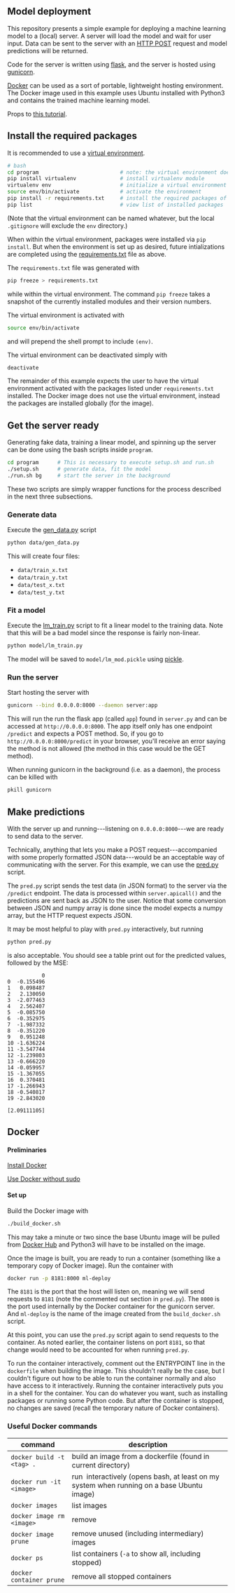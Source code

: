## Model deployment

This repository presents a simple example for deploying a machine learning model to a (local) server.
A server will load the model and wait for user input.
Data can be sent to the server with an [HTTP POST](https://en.wikipedia.org/wiki/POST_(HTTP)) request and model predictions will be returned.

Code for the server is written using [flask](http://flask.pocoo.org/), and the server is hosted using [gunicorn](https://gunicorn.org/).

[Docker](https://www.docker.com/) can be used as a sort of portable, lightweight hosting environment.
The Docker image used in this example uses Ubuntu installed with Python3 and contains the trained machine learning model.

Props to [this tutorial](https://www.analyticsvidhya.com/blog/2017/09/machine-learning-models-as-apis-using-flask/).

## Install the required packages

It is recommended to use a [virtual environment](https://virtualenv.pypa.io/en/latest/).

```bash
# bash
cd program                          # note: the virtual environment doesn't have to be in this directory
pip install virtualenv              # install virtualenv module
virtualenv env                      # initialize a virtual environment named env
source env/bin/activate             # activate the environment
pip install -r requirements.txt     # install the required packages of this example to the environment
pip list                            # view list of installed packages
```

(Note that the virtual environment can be named whatever, but the local `.gitignore` will exclude the `env` directory.)

When within the virtual environment, packages were installed via `pip install`. But when the environment is set up as desired, future intializations are completed using the [requirements.txt](program/requirements.txt) file as above.

The `requirements.txt` file was generated with
```bash
pip freeze > requirements.txt
```
while within the virtual environment. The command `pip freeze` takes a snapshot of the currently installed modules and their version numbers.

The virtual environment is activated with
```bash
source env/bin/activate
```
and will prepend the shell prompt to include `(env)`.

The virtual environment can be deactivated simply with
```bash
deactivate
```

The remainder of this example expects the user to have the virtual environment activated with the packages listed under `requirements.txt` installed.
The Docker image does not use the virtual environment, instead the packages are installed globally (for the image).

## Get the server ready

Generating fake data, training a linear model, and spinning up the server can be done using the bash scripts inside `program`.

```bash
cd program      # This is necessary to execute setup.sh and run.sh
./setup.sh      # generate data, fit the model
./run.sh bg     # start the server in the background
```

These two scripts are simply wrapper functions for the process described in the next three subsections.

### Generate data

Execute the [gen_data.py](data/gen_data.py) script

```bash
python data/gen_data.py
```

This will create four files:
- `data/train_x.txt`
- `data/train_y.txt`
- `data/test_x.txt`
- `data/test_y.txt`

### Fit a model

Execute the [lm_train.py](model/lm_train.py) script to fit a linear model to the training data.
Note that this will be a bad model since the response is fairly non-linear.
```bash
python model/lm_train.py
```

The model will be saved to `model/lm_mod.pickle` using [pickle](https://docs.python.org/3/library/pickle.html).


### Run the server

Start hosting the server with
```bash
gunicorn --bind 0.0.0.0:8000 --daemon server:app
```
This will run the run the flask app (called `app`) found in `server.py` and can be accessed at `http://0.0.0.0:8000`.
The app itself only has one endpoint `/predict` and expects a POST method.
So, if you go to `http://0.0.0.0:8000/predict` in your browser, you'll receive an error saying the method is not allowed (the method in this case would be the GET method).

When running gunicorn in the background (i.e. as a daemon), the process can be killed with
```bash
pkill gunicorn
```

## Make predictions

With the server up and running---listening on `0.0.0.0:8000`---we are ready to send data to the server.

Technically, anything that lets you make a POST request---accompanied with some properly formatted JSON data---would be an acceptable way of communicating with the server.
For this example, we can use the [pred.py](pred.py) script.

The `pred.py` script sends the test data (in JSON format) to the server via the `/predict` endpoint.
The data is processed within `server.apicall()` and the predictions are sent back as JSON to the user.
Notice that some conversion between JSON and numpy array is done since the model expects a numpy array, but the HTTP request expects JSON.

It may be most helpful to play with `pred.py` interactively, but running
```bash
python pred.py
```
is also acceptable.
You should see a table print out for the predicted values, followed by the MSE:

```
           0
0  -0.155496
1   0.098487
2   2.130050
3  -2.077463
4   2.562407
5  -0.085750
6  -0.352975
7  -1.987332
8  -0.351220
9   0.951248
10 -1.636224
11 -3.547744
12 -1.239803
13 -0.666220
14 -0.059957
15 -1.367055
16  0.370481
17 -1.266943
18 -0.540817
19 -2.843020

[2.09111105]
```


## Docker

#### Preliminaries

[Install Docker](https://docs.docker.com/install/linux/docker-ce/ubuntu/)

[Use Docker without sudo](https://docs.docker.com/install/linux/linux-postinstall/)


#### Set up

Build the Docker image with

```bash
./build_docker.sh
```

This may take a minute or two since the base Ubuntu image will be pulled from [Docker Hub](http://hub.docker.com) and Python3 will have to be installed on the image.

Once the image is built, you are ready to run a container (something like a temporary copy of Docker image).
Run the container with

```bash
docker run -p 8181:8000 ml-deploy
```

The `8181` is the port that the host will listen on, meaning we will send requests to `8181` (note the commented out section in `pred.py`).
The `8000` is the port used internally by the Docker container for the gunicorn server.
And `ml-deploy` is the name of the image created from the `build_docker.sh` script.

At this point, you can use the `pred.py` script again to send requests to the container.
As noted earlier, the container listens on port `8181`, so that change would need to be accounted for when running `pred.py`.

To run the container interactively, comment out the ENTRYPOINT line in the `dockerfile` when building the image.
This shouldn't really be the case, but I couldn't figure out how to be able to run the container normally and also have access to it interactively.
Running the container interactively puts you in a shell for the container.
You can do whatever you want, such as installing packages or running some Python code.
But after the container is stopped, no changes are saved (recall the temporary nature of Docker containers).


### Useful Docker commands

command                     | description
-------                     | -----------
`docker build -t <tag> .`   | build an image from a dockerfile (found in current directory)
`docker run -it <image>`    | run <image> interactively (opens bash, at least on my system when running on a base Ubuntu image)
`docker images`             | list images
`docker image rm <image>`   | remove <image>
`docker image prune`        | remove unused (including intermediary) images
`docker ps`                 | list containers (`-a` to show all, including stopped)
`docker container prune`    | remove all stopped containers

